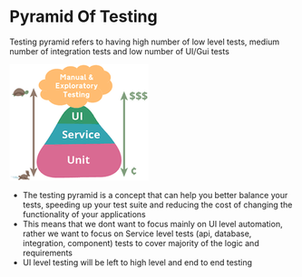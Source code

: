 # Pyramid Of Testing

Testing pyramid refers to having high number of low level tests, medium number of integration tests and low number of UI/Gui tests

![](../.gitbook/assets/image%20%2817%29.png)

* The testing pyramid is a concept that can help you better balance your tests, speeding up your test suite and reducing the cost of changing the functionality of your applications
* This means that we dont want to focus mainly on UI level automation, rather we want to focus on Service level tests \(api, database, integration, component\) tests to cover majority of the logic and requirements
* UI level testing will be left to high level and end to end testing


